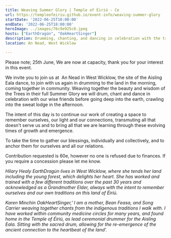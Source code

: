```yaml
---
title: Weaving Summer Glory | Temple of Éiriú - Ce
url: https://templeofeiriu.github.io/event-info/weaving-summer-glory
startDate: '2022-06-25T10:00:00'
endDate: '2022-06-25T18:00:00'
heroImage: ../images/76c9e925c0.jpeg
hosts: ["EarthDragún", "OakHeartSinger"]
description: Drumming, chanting, and dancing in celebration with the trees in their full summer glory before going deep into the earth, crawling into the sweat lodge in the afternoon.
location: An Nead, West Wicklow

---
```

Please note; 25th June, We are now at capacity, thank you for your interest in this event.

We invite you to join us at  An Nead in West Wicklow, the site of the Aisling Eala dance, to join with us again in drumming to the land in the morning, coming together in community. Weaving together the beauty and wisdom of the Trees in their full Summer Glory we will drum, chant and dance in celebration with our wise friends before going deep into the earth, crawling into the sweat lodge in the afternoon.

The intent of this day is to continue our work of creating a space to remember ourselves, our light and our connections, transmuting all that doesn't serve us and to bring all that we are learning through these evolving times of growth and emergence.

To take the time to gather our blessings, individually and collectively, and to anchor them for ourselves and all our relations.

Contribution requested is 60e, however no one is refused due to finances. If you require a concession please let me know.

_Hilary Healy EarthDragún lives in West Wicklow, where she tends her land including the young forest, which delights her heart. She has worked and trained with a few different traditions over the past 30 years and acknowledged as a Grandmother Elder, always with the intent to remember ourselves and our own traditions on this land of Éiriú._

_Karen Minchin OakHeartSinger,' I am a mother, Bean Feasa, and Song Carrier weaving together chants from the indigenous traditions I walk with. I have worked within community medicine circles for many years, and found home in the Temple of Éiriú, as lead ceremonial drummer for the Aisling Eala. Sitting with the sacred drum, allowing for the re-emergence of the ancient connection to the heartbeat of the land'._
